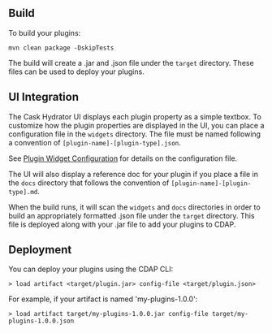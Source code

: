 Build
-----
To build your plugins:

    mvn clean package -DskipTests

The build will create a .jar and .json file under the ``target`` directory.
These files can be used to deploy your plugins.

UI Integration
--------------
The Cask Hydrator UI displays each plugin property as a simple textbox. To customize how the plugin properties
are displayed in the UI, you can place a configuration file in the ``widgets`` directory.
The file must be named following a convention of ``[plugin-name]-[plugin-type].json``.

See [Plugin Widget Configuration](http://docs.cdap.io/cdap/current/en/hydrator-manual/developing-plugins/packaging-plugins.html#plugin-widget-json)
for details on the configuration file.

The UI will also display a reference doc for your plugin if you place a file in the ``docs`` directory
that follows the convention of ``[plugin-name]-[plugin-type].md``.

When the build runs, it will scan the ``widgets`` and ``docs`` directories in order to build an appropriately
formatted .json file under the ``target`` directory. This file is deployed along with your .jar file to add your
plugins to CDAP.

Deployment
----------
You can deploy your plugins using the CDAP CLI:

    > load artifact <target/plugin.jar> config-file <target/plugin.json>

For example, if your artifact is named 'my-plugins-1.0.0':

    > load artifact target/my-plugins-1.0.0.jar config-file target/my-plugins-1.0.0.json
